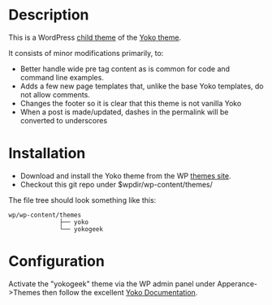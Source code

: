 Description
===========

This is a WordPress [child theme](http://codex.wordpress.org/Child_Themes) of
the [Yoko theme](http://www.elmastudio.de/wordpress-themes/yoko/).

It consists of minor modifications primarily, to:

* Better handle wide pre tag content as is common for code and command line examples.
* Adds a few new page templates that, unlike the base Yoko templates, do not allow comments.
* Changes the footer so it is clear that this theme is not vanilla Yoko
* When a post is made/updated, dashes in the permalink will be converted to underscores

Installation
============

* Download and install the Yoko theme from the WP [themes site](http://wordpress.org/extend/themes/yoko).
* Checkout this git repo under $wpdir/wp-content/themes/

The file tree should look something like this:

    wp/wp-content/themes
                  ├── yoko
                  └── yokogeek

Configuration
=============

Activate the "yokogeek" theme via the WP admin panel under Apperance->Themes then follow the excellent [Yoko Documentation](http://www.elmastudio.de/wp-content/uploads/themes/yoko-theme-documentation-en.pdf).
